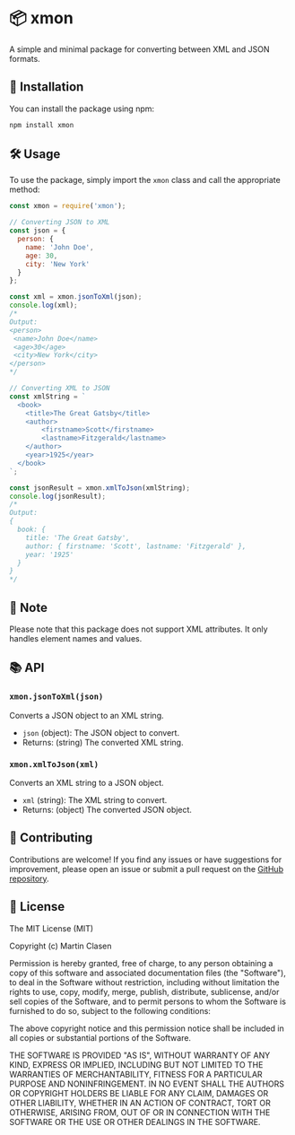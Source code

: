 # 📦 xmon

A simple and minimal package for converting between XML and JSON formats.

## 🚀 Installation

You can install the package using npm:

```bash
npm install xmon
```

## 🛠️ Usage

To use the package, simply import the `xmon` class and call the appropriate method:

```javascript
const xmon = require('xmon');

// Converting JSON to XML
const json = {
  person: {
    name: 'John Doe',
    age: 30,
    city: 'New York'
  }
};

const xml = xmon.jsonToXml(json);
console.log(xml);
/*
Output:
<person>
 <name>John Doe</name>
 <age>30</age>
 <city>New York</city>
</person>
*/

// Converting XML to JSON
const xmlString = `
  <book>
    <title>The Great Gatsby</title>
    <author>
        <firstname>Scott</firstname>
        <lastname>Fitzgerald</lastname>
    </author>
    <year>1925</year>
  </book>
`;

const jsonResult = xmon.xmlToJson(xmlString);
console.log(jsonResult);
/*
Output:
{
  book: {
    title: 'The Great Gatsby',
    author: { firstname: 'Scott', lastname: 'Fitzgerald' },
    year: '1925'
  }
}
*/
```

## 📝 Note
Please note that this package does not support XML attributes. It only handles element names and values.

## 📚 API

### `xmon.jsonToXml(json)`

Converts a JSON object to an XML string.

- `json` (object): The JSON object to convert.
- Returns: (string) The converted XML string.

### `xmon.xmlToJson(xml)`

Converts an XML string to a JSON object.

- `xml` (string): The XML string to convert.
- Returns: (object) The converted JSON object.

## 🤝 Contributing

Contributions are welcome! If you find any issues or have suggestions for improvement, please open an issue or submit a pull request on the [GitHub repository](https://github.com/clasen/xmon).

## 📄 License

The MIT License (MIT)

Copyright (c) Martin Clasen

Permission is hereby granted, free of charge, to any person obtaining a copy of this software and associated documentation files (the "Software"), to deal in the Software without restriction, including without limitation the rights to use, copy, modify, merge, publish, distribute, sublicense, and/or sell copies of the Software, and to permit persons to whom the Software is furnished to do so, subject to the following conditions:

The above copyright notice and this permission notice shall be included in all copies or substantial portions of the Software.

THE SOFTWARE IS PROVIDED "AS IS", WITHOUT WARRANTY OF ANY KIND, EXPRESS OR IMPLIED, INCLUDING BUT NOT LIMITED TO THE WARRANTIES OF MERCHANTABILITY, FITNESS FOR A PARTICULAR PURPOSE AND NONINFRINGEMENT. IN NO EVENT SHALL THE AUTHORS OR COPYRIGHT HOLDERS BE LIABLE FOR ANY CLAIM, DAMAGES OR OTHER LIABILITY, WHETHER IN AN ACTION OF CONTRACT, TORT OR OTHERWISE, ARISING FROM, OUT OF OR IN CONNECTION WITH THE SOFTWARE OR THE USE OR OTHER DEALINGS IN THE SOFTWARE.